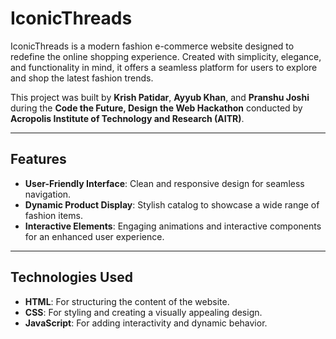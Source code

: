 # IconicThreads  

IconicThreads is a modern fashion e-commerce website designed to redefine the online shopping experience. Created with simplicity, elegance, and functionality in mind, it offers a seamless platform for users to explore and shop the latest fashion trends.  

This project was built by **Krish Patidar**, **Ayyub Khan**, and **Pranshu Joshi** during the **Code the Future, Design the Web Hackathon** conducted by **Acropolis Institute of Technology and Research (AITR)**.  

---

## Features  
- **User-Friendly Interface**: Clean and responsive design for seamless navigation.  
- **Dynamic Product Display**: Stylish catalog to showcase a wide range of fashion items.  
- **Interactive Elements**: Engaging animations and interactive components for an enhanced user experience.  

---

## Technologies Used  
- **HTML**: For structuring the content of the website.  
- **CSS**: For styling and creating a visually appealing design.  
- **JavaScript**: For adding interactivity and dynamic behavior.  
